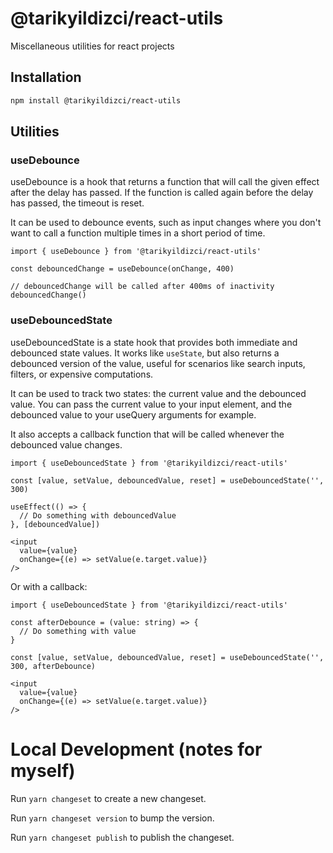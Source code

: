 # @tarikyildizci/react-utils

Miscellaneous utilities for react projects

## Installation

```bash
npm install @tarikyildizci/react-utils
```

## Utilities

### useDebounce

useDebounce is a hook that returns a function that will call the given effect after the delay has passed. If the function is called again before the delay has passed, the timeout is reset.

It can be used to debounce events, such as input changes where you don't want to call a function multiple times in a short period of time.

```tsx
import { useDebounce } from '@tarikyildizci/react-utils'

const debouncedChange = useDebounce(onChange, 400)

// debouncedChange will be called after 400ms of inactivity
debouncedChange()
```

### useDebouncedState

useDebouncedState is a state hook that provides both immediate and debounced state values. It works like `useState`, but also returns a debounced version of the value, useful for scenarios like search inputs, filters, or expensive computations.

It can be used to track two states: the current value and the debounced value. You can pass the current value to your input element, and the debounced value to your useQuery arguments for example.

It also accepts a callback function that will be called whenever the debounced value changes.

```tsx
import { useDebouncedState } from '@tarikyildizci/react-utils'

const [value, setValue, debouncedValue, reset] = useDebouncedState('', 300)

useEffect(() => {
  // Do something with debouncedValue
}, [debouncedValue])

<input
  value={value}
  onChange={(e) => setValue(e.target.value)}
/>
```

Or with a callback:

```tsx
import { useDebouncedState } from '@tarikyildizci/react-utils'

const afterDebounce = (value: string) => {
  // Do something with value
}

const [value, setValue, debouncedValue, reset] = useDebouncedState('', 300, afterDebounce)

<input
  value={value}
  onChange={(e) => setValue(e.target.value)}
/>
```

# Local Development (notes for myself)

Run `yarn changeset` to create a new changeset.

Run `yarn changeset version` to bump the version.

Run `yarn changeset publish` to publish the changeset.
